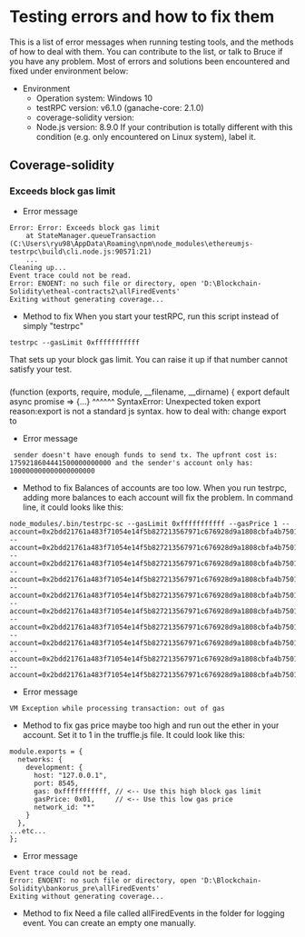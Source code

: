 # Testing errors and how to fix them

This is a list of error messages when running testing tools, and the methods of how to deal with them. You can contribute to the list, or talk to Bruce if you have any problem.
Most of errors and solutions been encountered and fixed under environment below:
* Environment
    - Operation system: Windows 10
    - testRPC version: v6.1.0 (ganache-core: 2.1.0)
    - coverage-solidity version: 
    - Node.js version: 8.9.0
If your contribution is totally different with this condition (e.g. only encountered on Linux system), label it.

## Coverage-solidity
### Exceeds block gas limit
* Error message
```
Error: Error: Exceeds block gas limit
    at StateManager.queueTransaction (C:\Users\ryu98\AppData\Roaming\npm\node_modules\ethereumjs-testrpc\build\cli.node.js:90571:21)
    ...
Cleaning up...
Event trace could not be read.
Error: ENOENT: no such file or directory, open 'D:\Blockchain-Solidity\etheal-contracts2\allFiredEvents'
Exiting without generating coverage...
```
* Method to fix
When you start your testRPC, run this script instead of simply "testrpc"
```
testrpc --gasLimit 0xfffffffffff
```
That sets up your block gas limit. You can raise it up if that number cannot satisfy your test.

### 


(function (exports, require, module, __filename, __dirname) { export default async promise => {...}
                                                              ^^^^^^
SyntaxError: Unexpected token export
reason:export is not a standard js syntax.
how to deal with: change export to 


* Error message
```
 sender doesn't have enough funds to send tx. The upfront cost is: 1759218604441500000000000 and the sender's account only has: 100000000000000000000
```
* Method to fix
Balances of accounts are too low. When you run testrpc, adding more balances to each account will fix the problem. In command line, it could looks like this:
```
node_modules/.bin/testrpc-sc --gasLimit 0xfffffffffff --gasPrice 1 --account=0x2bdd21761a483f71054e14f5b827213567971c676928d9a1808cbfa4b7501200,0xFFFFFFFFFFFFFFFFFFFFFFFFFFFFFFFFFFFFFFFFFFFFFFFF --account=0x2bdd21761a483f71054e14f5b827213567971c676928d9a1808cbfa4b7501201,0xFFFFFFFFFFFFFFFFFFFFFFFFFFFFFFFFFFFFFFFFFFFFFFFF --account=0x2bdd21761a483f71054e14f5b827213567971c676928d9a1808cbfa4b7501202,0xFFFFFFFFFFFFFFFFFFFFFFFFFFFFFFFFFFFFFFFFFFFFFFFF --account=0x2bdd21761a483f71054e14f5b827213567971c676928d9a1808cbfa4b7501203,0xFFFFFFFFFFFFFFFFFFFFFFFFFFFFFFFFFFFFFFFFFFFFFFFF --account=0x2bdd21761a483f71054e14f5b827213567971c676928d9a1808cbfa4b7501204,0xFFFFFFFFFFFFFFFFFFFFFFFFFFFFFFFFFFFFFFFFFFFFFFFF --account=0x2bdd21761a483f71054e14f5b827213567971c676928d9a1808cbfa4b7501205,0xFFFFFFFFFFFFFFFFFFFFFFFFFFFFFFFFFFFFFFFFFFFFFFFF --account=0x2bdd21761a483f71054e14f5b827213567971c676928d9a1808cbfa4b7501206,0xFFFFFFFFFFFFFFFFFFFFFFFFFFFFFFFFFFFFFFFFFFFFFFFF --account=0x2bdd21761a483f71054e14f5b827213567971c676928d9a1808cbfa4b7501207,0xFFFFFFFFFFFFFFFFFFFFFFFFFFFFFFFFFFFFFFFFFFFFFFFF --account=0x2bdd21761a483f71054e14f5b827213567971c676928d9a1808cbfa4b7501208,0xFFFFFFFFFFFFFFFFFFFFFFFFFFFFFFFFFFFFFFFFFFFFFFFF --account=0x2bdd21761a483f71054e14f5b827213567971c676928d9a1808cbfa4b7501209,0xFFFFFFFFFFFFFFFFFFFFFFFFFFFFFFFFFFFFFFFFFFFFFFFF
```


* Error message
```
VM Exception while processing transaction: out of gas
```
* Method to fix
gas price maybe too high and run out the ether in your account. Set it to 1 in the truffle.js file. It could look like this:
```
module.exports = {
  networks: {
    development: {
      host: "127.0.0.1",
      port: 8545,
      gas: 0xfffffffffff, // <-- Use this high block gas limit 
      gasPrice: 0x01,     // <-- Use this low gas price
      network_id: "*" 
    }
  },
...etc...
};
```

* Error message
```
Event trace could not be read.
Error: ENOENT: no such file or directory, open 'D:\Blockchain-Solidity\bankorus_pre\allFiredEvents'
Exiting without generating coverage...
```
* Method to fix
Need a file called allFiredEvents in the folder for logging event. You can create an empty one manually.
